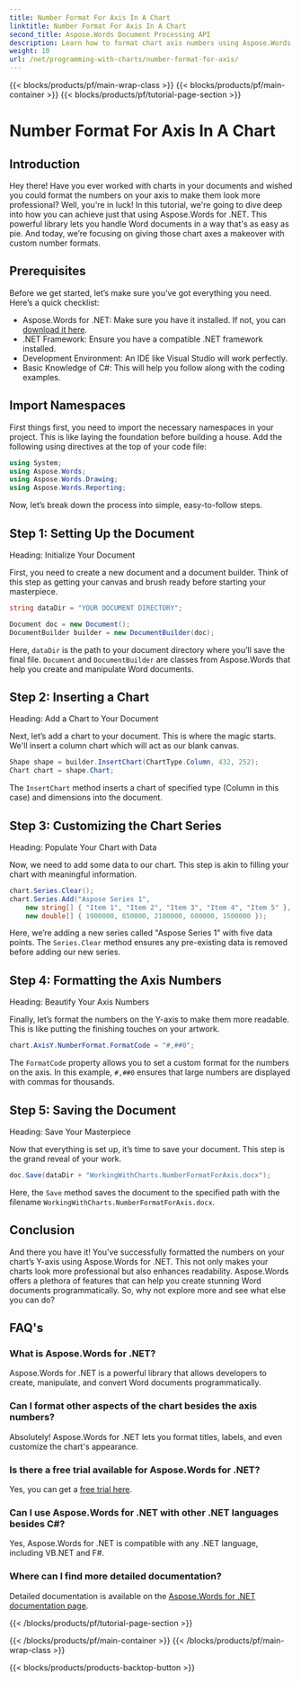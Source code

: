```yaml
---
title: Number Format For Axis In A Chart
linktitle: Number Format For Axis In A Chart
second_title: Aspose.Words Document Processing API
description: Learn how to format chart axis numbers using Aspose.Words for .NET with this step-by-step guide. Enhance your document's readability and professionalism effortlessly.
weight: 10
url: /net/programming-with-charts/number-format-for-axis/
---
```


{{< blocks/products/pf/main-wrap-class >}}
{{< blocks/products/pf/main-container >}}
{{< blocks/products/pf/tutorial-page-section >}}

# Number Format For Axis In A Chart

## Introduction

Hey there! Have you ever worked with charts in your documents and wished you could format the numbers on your axis to make them look more professional? Well, you're in luck! In this tutorial, we're going to dive deep into how you can achieve just that using Aspose.Words for .NET. This powerful library lets you handle Word documents in a way that's as easy as pie. And today, we’re focusing on giving those chart axes a makeover with custom number formats.

## Prerequisites

Before we get started, let’s make sure you’ve got everything you need. Here’s a quick checklist:

- Aspose.Words for .NET: Make sure you have it installed. If not, you can [download it here](https://releases.aspose.com/words/net/).
- .NET Framework: Ensure you have a compatible .NET framework installed.
- Development Environment: An IDE like Visual Studio will work perfectly.
- Basic Knowledge of C#: This will help you follow along with the coding examples.

## Import Namespaces

First things first, you need to import the necessary namespaces in your project. This is like laying the foundation before building a house. Add the following using directives at the top of your code file:

```csharp
using System;
using Aspose.Words;
using Aspose.Words.Drawing;
using Aspose.Words.Reporting;
```

Now, let’s break down the process into simple, easy-to-follow steps.

## Step 1: Setting Up the Document

Heading: Initialize Your Document

First, you need to create a new document and a document builder. Think of this step as getting your canvas and brush ready before starting your masterpiece.

```csharp
string dataDir = "YOUR DOCUMENT DIRECTORY";

Document doc = new Document();
DocumentBuilder builder = new DocumentBuilder(doc);
```

Here, `dataDir` is the path to your document directory where you’ll save the final file. `Document` and `DocumentBuilder` are classes from Aspose.Words that help you create and manipulate Word documents.

## Step 2: Inserting a Chart

Heading: Add a Chart to Your Document

Next, let’s add a chart to your document. This is where the magic starts. We'll insert a column chart which will act as our blank canvas.

```csharp
Shape shape = builder.InsertChart(ChartType.Column, 432, 252);
Chart chart = shape.Chart;
```

The `InsertChart` method inserts a chart of specified type (Column in this case) and dimensions into the document.

## Step 3: Customizing the Chart Series

Heading: Populate Your Chart with Data

Now, we need to add some data to our chart. This step is akin to filling your chart with meaningful information.

```csharp
chart.Series.Clear();
chart.Series.Add("Aspose Series 1",
    new string[] { "Item 1", "Item 2", "Item 3", "Item 4", "Item 5" },
    new double[] { 1900000, 850000, 2100000, 600000, 1500000 });
```

Here, we’re adding a new series called "Aspose Series 1" with five data points. The `Series.Clear` method ensures any pre-existing data is removed before adding our new series.

## Step 4: Formatting the Axis Numbers

Heading: Beautify Your Axis Numbers

Finally, let’s format the numbers on the Y-axis to make them more readable. This is like putting the finishing touches on your artwork.

```csharp
chart.AxisY.NumberFormat.FormatCode = "#,##0";
```

The `FormatCode` property allows you to set a custom format for the numbers on the axis. In this example, `#,##0` ensures that large numbers are displayed with commas for thousands.

## Step 5: Saving the Document

Heading: Save Your Masterpiece

Now that everything is set up, it’s time to save your document. This step is the grand reveal of your work.

```csharp
doc.Save(dataDir + "WorkingWithCharts.NumberFormatForAxis.docx");
```

Here, the `Save` method saves the document to the specified path with the filename `WorkingWithCharts.NumberFormatForAxis.docx`.

## Conclusion

And there you have it! You've successfully formatted the numbers on your chart’s Y-axis using Aspose.Words for .NET. This not only makes your charts look more professional but also enhances readability. Aspose.Words offers a plethora of features that can help you create stunning Word documents programmatically. So, why not explore more and see what else you can do?

## FAQ's

### What is Aspose.Words for .NET?
Aspose.Words for .NET is a powerful library that allows developers to create, manipulate, and convert Word documents programmatically.

### Can I format other aspects of the chart besides the axis numbers?
Absolutely! Aspose.Words for .NET lets you format titles, labels, and even customize the chart's appearance.

### Is there a free trial available for Aspose.Words for .NET?
Yes, you can get a [free trial here](https://releases.aspose.com/).

### Can I use Aspose.Words for .NET with other .NET languages besides C#?
Yes, Aspose.Words for .NET is compatible with any .NET language, including VB.NET and F#.

### Where can I find more detailed documentation?
Detailed documentation is available on the [Aspose.Words for .NET documentation page](https://reference.aspose.com/words/net/).


{{< /blocks/products/pf/tutorial-page-section >}}

{{< /blocks/products/pf/main-container >}}
{{< /blocks/products/pf/main-wrap-class >}}

{{< blocks/products/products-backtop-button >}}
